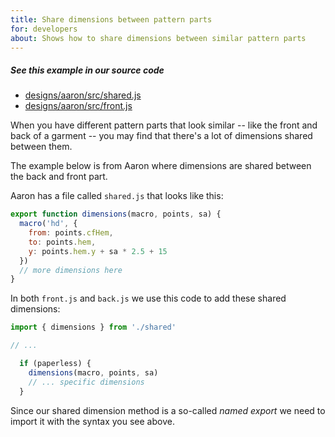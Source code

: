 ```yaml
---
title: Share dimensions between pattern parts
for: developers
about: Shows how to share dimensions between similar pattern parts
---
```


<Note>

##### See this example in our source code

- [designs/aaron/src/shared.js](https://github.com/freesewing/freesewing/blob/3ca5d0edfe54c7ac20aaf3af2f3544aee72f9b99/designs/aaron/src/shared.js)
- [designs/aaron/src/front.js](https://github.com/freesewing/freesewing/blob/3ca5d0edfe54c7ac20aaf3af2f3544aee72f9b99/designs/aaron/src/front.js#L160)

</Note>

When you have different pattern parts that look similar -- like the front
and back of a garment -- you may find that there's a lot of dimensions
shared between them.

The example below is from Aaron where dimensions are shared between
the back and front part.

Aaron has a file called `shared.js` that looks like this:

```js
export function dimensions(macro, points, sa) {
  macro('hd', {
    from: points.cfHem,
    to: points.hem,
    y: points.hem.y + sa * 2.5 + 15
  })
  // more dimensions here
}
```

In both `front.js` and `back.js` we use this code to add these shared dimensions:

```js
import { dimensions } from './shared'

// ...

  if (paperless) {
    dimensions(macro, points, sa)
    // ... specific dimensions 
  }
```

<Note>

Since our shared dimension method is a so-called _named export_ we need to
import it with the syntax you see above.

</Note>
